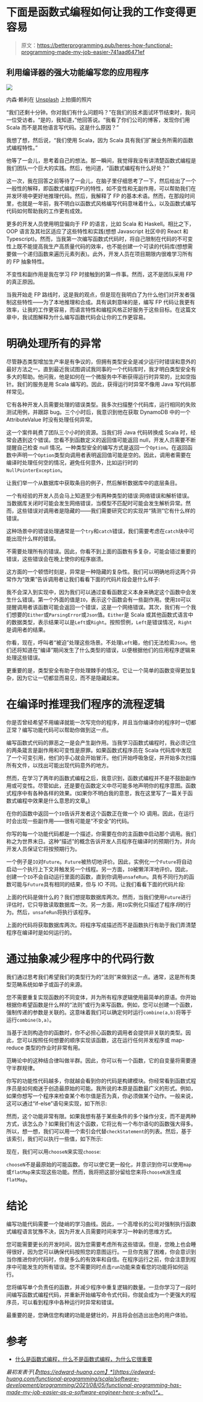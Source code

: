 # 下面是函数式编程如何让我的工作变得更容易

> 原文：<https://betterprogramming.pub/heres-how-functional-programming-made-my-job-easier-741aad6471ef>

## 利用编译器的强大功能编写您的应用程序

![](img/db7d834477ea7a35049006e9ad2d7629.png)

内森·赖利在 [Unsplash](https://unsplash.com?utm_source=medium&utm_medium=referral) 上拍摄的照片

“我们还剩十分钟。你对我们有什么问题吗？”在我们的技术面试环节结束时，我问一位受访者。“是的，我知道，”他回答说。“我看了你们公司的博客，发现你们用 Scala 而不是其他语言写代码。这是什么原因？”

我想了想，然后说，“我们使用 Scala，因为 Scala 具有我们扩展业务所需的函数式编程特性。”

他等了一会儿，思考着自己的想法。那一瞬间，我觉得我没有讲清楚函数式编程是我们团队一个巨大的实践。然后，他问道，“函数式编程有什么好处？”

这一次，我在回答之前等待了一会儿，在脑子里仔细思考了一下，然后给出了一个一般性的解释，即函数式编程(FP)的特性，如不变性和无副作用，可以帮助我们在并发环境中更好地推理代码。然后，我解释了 FP 的基本术语。然而，在那段时间里，也就是一年前，我不明白以函数式风格编写代码意味着什么，以及函数式编写代码如何帮助我的工作更有成效。

更多的开发人员使用明显偏向于 FP 的语言，比如 Scala 和 Haskell。相比之下，OOP 语言及其社区适应了这些特性和实践(想想 Javascript 社区中的 React 和 Typescript)。然而，当我第一次编写函数式代码时，将自己限制在代码的不可变性上既不能提高我生产高质量代码的效率，也不能创建一个可读的代码库(想想需要做一个递归函数来遍历元素列表)。此外，开发人员在项目期限内很难学习所有的 FP 抽象特性。

不变性和副作用是我在学习 FP 时接触到的第一件事。然而，这不是团队采用 FP 的真正原因。

当我开始走 FP 路线时，这是我的观点，但是现在我明白了为什么他们对开发者强制这些特性——为了本地推理和合成。具有讽刺意味的是，编写 FP 代码让我更有效率，让我的工作更容易，而语言特性和编程风格正好服务于这些目标。在这篇文章中，我试图解释为什么编写函数代码会让你的工作更容易。

# 明确处理所有的异常

尽管静态类型增加生产率是有争议的，但拥有类型安全是减少运行时错误和意外的最好方法之一。直到最近我试图调试我同事的一个代码库时，我才明白类型安全有多大的帮助。他问我，他是如何在一个微服务中不断获得运行时异常的，比如空指针。我们的服务是用 Scala 编写的。因此，获得运行时异常不像用 Java 写代码那样常见。

它有各种开发人员需要处理的错误类型。我多次扫描整个代码库，运行相同的失败测试用例，并跟踪 bug。三个小时后，我意识到他在获取 DynamoDB 中的一个 AttributeValue 时没有处理任何异常。

这一个案件耗费了团队三个小时的资源。当我们将 Java 代码转换成 Scala 时，经常会遇到这个错误。您看不到函数定义的返回值可能返回 null，开发人员需要不断提醒自己检查 null 情况。一种类型安全的编写方式是返回一个`Option`。在返回函数中声明一个`Option`类型向调用者表明返回值可能是空的。因此，调用者需要在编译时处理任何空的情况，避免任何意外，比如运行时的`NullPointerException`。

让我们举一个从数据库中获取条目的例子，然后解析数据库中的底层条目。

一个有经验的开发人员会马上知道至少有两种类型的错误:网络错误和解析错误。当数据库关闭时可能会发生网络错误，当模型不匹配时可能会发生解析异常。然而，这些错误对调用者是隐藏的——我们需要研究它的实现并“猜测”它有什么样的错误。

这种场景中的错误处理通常是一个`try`和`catch`错误，我们需要考虑在`catch`块中可能出现什么样的错误。

不需要处理所有的错误。因此，你看不到上面的函数有多复杂，可能会错过重要的错误，这些错误会在晚上使你的程序崩溃。

这方面的一个顿悟时刻是，异常是一种隐藏的复杂性。我们可以明确地将这两个异常作为“效果”告诉调用者让我们看看下面的代码片段会是什么样子:

我不会深入到实现中，因为我们可以通过查看函数定义本身来确定这个函数中会发生什么错误。第一个外面的值是`IO`，表示这个函数会有一些副作用。使用`IO`可以提醒调用者该函数可能会返回一个错误，这是一个网络错误。其次，我们有一个我们想要的`Either`或`ParsingError`或`Json`值。`Either`是 Scala 或其他函数式语言中的数据类型，表示结果可以是`Left`或`Right`。按照惯例，`Left`是错误情况，`Right`是调用者的结果。

你看，现在，呼叫者“被迫”处理这些场景。不处理`Left`箱，他们无法检索`Json`。他们还将知道在“编译”期间发生了什么类型的错误，以便根据他们的应用程序逻辑来处理这些错误。

更重要的是，类型安全有助于你处理棘手的情况。它让一个简单的函数变得更加复杂，因为它让一切都显而易见，而不是隐藏起来。

# 在编译时推理我们程序的流程逻辑

你是否曾经希望不用编译就能一次写完你的程序，并且当你编译你的程序时一切都正常？编写功能代码可以帮助你做到这一点。

编写函数式代码的罪恶之一是会产生副作用。当我学习函数式编程时，我必须记住的两条箴言是副作用和可变性是原罪。如果函数式程序员在 Scala 代码库中发现了一个可变引用，他们的手心就会开始冒汗。他们开始呼吸急促，并开始多次扫描所有文件，以找出可能出现代码意外的地方。

然而，在学习了两年的函数式编程之后，我意识到，函数式编程并不是不鼓励副作用或可变性。尽管如此，还是要在函数定义中尽可能多地声明你的程序意图。函数式程序中有各种各样的效果。(如果你不明白我的意思，我在这里写了一篇关于函数式编程中效果是什么意思的文章[。)](https://edward-huang.com/functional-programming/scala/monad/2020/06/21/what-is-effect-or-effectful-mean-in-functional-programming/)

在你的函数中返回一个`IO`告诉开发者这个函数正在做一个 IO 调用。因此，在运行时会出现一些副作用——很有可能是“不安全”的代码。

你写的每一个功能代码都是一个描述，你需要在你的主函数中启动那个调用。我们称之为世界末日。这种“描述”的概念告诉开发人员程序在编译时的预期行为，并向开发人员保证它将按预期行为。

一个例子是`IO`对`Future`。`Future`被热切地评价。因此，实例化一个`Future`将自动启动一个执行上下文并触发另一个线程。另一方面，`IO`被懒洋洋地评价。因此，创建一个`IO`不会自动运行里面的函数，直到你调用`unsafeRun`。具有不同行为的函数可能与`Future`具有相同的结果，但与 IO 不同。让我们看看下面的代码片段:

上面的代码是做什么的？我们想提取数据库两次。然而，当我们使用`Future`进行评估时，它只导致读取数据库一次。另一方面，用`IO`实例化只描述了程序*将*的行为。然后，`unsafeRun`将执行该程序。

上面的代码将获取数据库两次。将程序写成描述而不是函数执行有助于我们弄清楚程序在编译时是如何运行的。

# 通过抽象减少程序中的代码行数

我们通过思考我们希望我们的类型行为的“法则”来做到这一点。通常，这是所有类型范畴系统如单子或函子的来源。

您不需要重复实现函数的不同变体，并为所有程序逻辑使用最简单的原语。你开始根据你希望函数是什么样的“法则”或行为来写函数。例如，您可以创建一个函数，强制传递的参数是关联的。这意味着我们可以确定何时运行`combine(a,b)`将等于运行`combine(b,a)`。

当基于法则构造你的函数时，你不必担心函数的调用者会提供非关联的类型。因此，您可以按照任何想要的顺序实现该函数，这在运行任何并发程序或 map-reduce 类型的作业时非常有用。

范畴论中的这种结合律叫做半群。因此，你可以有一个函数，它的自变量将需要遵守半群规律。

你写的功能性代码越多，你就越会看到你的代码是构建模块。你经常看到函数式程序员是如何痴迷于创造最原始的可能。我所说的本原是函数最广义的形式。例如，如果你想写一个程序来检查某个布尔值是否为真，你必须做某个动作。一般来说，这可以通过“if-else”语句来实现，如下所示:

然而，这个功能非常有限。如果我想有基于某些条件的多个操作分支，而不是两种方式，该怎么办？如果我们有这个函数，它将比有一个布尔语句的函数强大得多。所以，想一想，我们可以用一个索引会代替`checkStatement`的列表。然后，基于该索引，我们可以执行一些值，如下所示:

现在，我们可以用`chooseN`来实现`choose`:

`chooseN`不是最原始的可能函数。你可以使它更一般化，并意识到你可以使用`map`或`flatMap`来实现这些功能。然而，我将把这部分留给您来将`chooseN`派生成`flatMap`。

# 结论

编写功能代码需要一个陡峭的学习曲线。因此，一个高增长的公司对强制执行函数式编程语言犹豫不决，因为开发人员需要时间来学习一种新的思维方式。

您可能需要更长的开发时间，因为您需要考虑所有这些错误。但是，您晚上也会睡得很好，因为您可以确保代码按照您的意图运行。一旦你克服了困难，你会意识到当你推进你的代码时，你是多么的有效率和自信。在程序运行之前，你会注意到程序中可能发生的所有错误。您不需要同时点击`run`功能来查看您的功能将如何运行。

您将编写单个负责任的函数，并减少程序中重复逻辑的数量。一旦你学习了一段时间编写函数式编程代码，并重新开始编写命令式代码，你就会成为一个更强大的程序员，可以看到程序中各种运行时异常和错误。

最重要的是，您确信您构建的功能是健壮的，并且将会创造出出色的用户体验。

# 参考

*   [什么是函数式编程，什么不是函数式编程，为什么它很重要](https://www.inner-product.com/posts/fp-what-and-why/)

*最初发表于*[*【https://edward-huang.com】*](https://edward-huang.com/functional-programming/scala/software-development/programming/2021/08/05/functional-programming-has-made-my-job-easier-as-a-software-engineer-here-s-why/)*。*